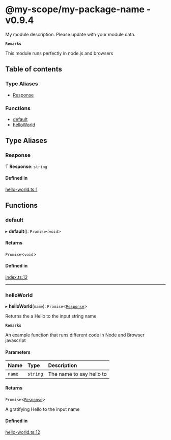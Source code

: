 # @my-scope/my-package-name - v0.9.4

My module description. Please update with your module data.

**`Remarks`**

This module runs perfectly in node.js and browsers

## Table of contents

### Type Aliases

- [Response](API.md#response)

### Functions

- [default](API.md#default)
- [helloWorld](API.md#helloworld)

## Type Aliases

### Response

Ƭ **Response**: `string`

#### Defined in

[hello-world.ts:1](https://github.com/juanelas/node-browser-skel/blob/ceeeda2/src/ts/hello-world.ts#L1)

## Functions

### default

▸ **default**(): `Promise`<`void`\>

#### Returns

`Promise`<`void`\>

#### Defined in

[index.ts:12](https://github.com/juanelas/node-browser-skel/blob/ceeeda2/src/ts/index.ts#L12)

___

### helloWorld

▸ **helloWorld**(`name`): `Promise`<[`Response`](API.md#response)\>

Returns the a Hello to the input string name

**`Remarks`**

An example function that runs different code in Node and Browser javascript

#### Parameters

| Name | Type | Description |
| :------ | :------ | :------ |
| `name` | `string` | The name to say hello to |

#### Returns

`Promise`<[`Response`](API.md#response)\>

A gratifying Hello to the input name

#### Defined in

[hello-world.ts:12](https://github.com/juanelas/node-browser-skel/blob/ceeeda2/src/ts/hello-world.ts#L12)
